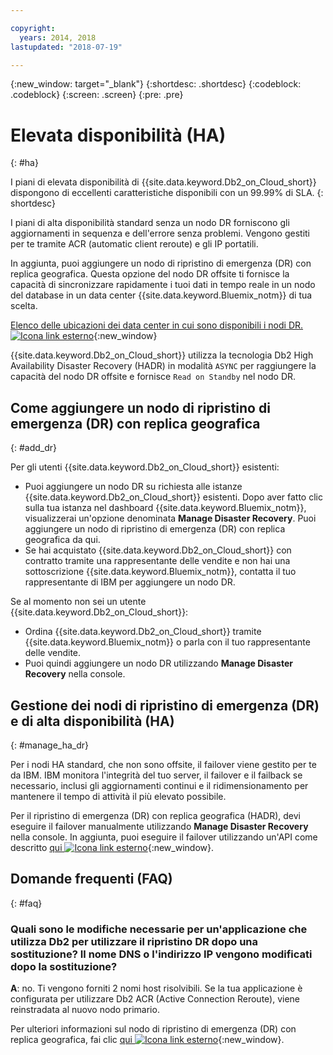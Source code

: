 ```yaml
---

copyright:
  years: 2014, 2018
lastupdated: "2018-07-19"

---
```


<!-- Attribute definitions --> 
{:new_window: target="_blank"}
{:shortdesc: .shortdesc}
{:codeblock: .codeblock}
{:screen: .screen}
{:pre: .pre}

# Elevata disponibilità (HA)
{: #ha}

I piani di elevata disponibilità di {{site.data.keyword.Db2_on_Cloud_short}} dispongono di eccellenti caratteristiche disponibili con un 99.99% di SLA. 
{: shortdesc}

I piani di alta disponibilità standard senza un nodo DR forniscono gli aggiornamenti in sequenza e dell'errore senza problemi. Vengono gestiti per te tramite ACR (automatic client reroute) e gli IP portatili.

In aggiunta, puoi aggiungere un nodo di ripristino di emergenza (DR) con replica geografica. Questa opzione del nodo DR offsite ti fornisce la capacità di sincronizzare rapidamente i tuoi dati in tempo reale in un nodo del database in un data center {{site.data.keyword.Bluemix_notm}} di tua scelta. 

[Elenco delle ubicazioni dei data center in cui sono disponibili i nodi DR. ![Icona link esterno](../../icons/launch-glyph.svg "Icona link esterno")](https://developer.ibm.com/answers/questions/366888/what-locations-cities-or-countries-is-dashdb-avail.html){:new_window}

{{site.data.keyword.Db2_on_Cloud_short}} utilizza la tecnologia Db2 High Availability Disaster Recovery (HADR) in modalità `ASYNC` per raggiungere la capacità del nodo DR offsite e fornisce `Read on Standby` nel nodo DR.

## Come aggiungere un nodo di ripristino di emergenza (DR) con replica geografica 
{: #add_dr}

Per gli utenti {{site.data.keyword.Db2_on_Cloud_short}} esistenti:
 * Puoi aggiungere un nodo DR su richiesta alle istanze {{site.data.keyword.Db2_on_Cloud_short}} esistenti. Dopo aver fatto clic sulla tua istanza nel dashboard {{site.data.keyword.Bluemix_notm}}, visualizzerai un'opzione denominata **Manage Disaster Recovery**. Puoi aggiungere un nodo di ripristino di emergenza (DR) con replica geografica da qui. 
 * Se hai acquistato {{site.data.keyword.Db2_on_Cloud_short}} con contratto tramite una rappresentante delle vendite e non hai una sottoscrizione {{site.data.keyword.Bluemix_notm}}, contatta il tuo rappresentante di IBM per aggiungere un nodo DR.

Se al momento non sei un utente {{site.data.keyword.Db2_on_Cloud_short}}:
 * Ordina {{site.data.keyword.Db2_on_Cloud_short}} tramite {{site.data.keyword.Bluemix_notm}} o parla con il tuo rappresentante delle vendite.
 * Puoi quindi aggiungere un nodo DR utilizzando **Manage Disaster Recovery** nella console.
<!--- Through the web console, you can also add a disaster recovery (DR) node located in a datacenter of your choice. -->

## Gestione dei nodi di ripristino di emergenza (DR) e di alta disponibilità (HA)
{: #manage_ha_dr}

Per i nodi HA standard, che non sono offsite, il failover viene gestito per te da IBM. IBM monitora l'integrità del tuo server, il failover e il failback se necessario, inclusi gli aggiornamenti continui e il ridimensionamento per mantenere il tempo di attività il più elevato possibile.

Per il ripristino di emergenza (DR) con replica geografica (HADR), devi eseguire il failover manualmente utilizzando **Manage Disaster Recovery** nella console. In aggiunta, puoi eseguire il failover utilizzando un'API come descritto [qui ![Icona link esterno](../../icons/launch-glyph.svg "Icona link esterno")](https://developer.ibm.com/answers/questions/457901/where-can-i-find-api-documentation-for-db2-on-clou.html){:new_window}.

## Domande frequenti (FAQ) 
{: #faq}

### Quali sono le modifiche necessarie per un'applicazione che utilizza Db2 per utilizzare il ripristino DR dopo una sostituzione? Il nome DNS o l'indirizzo IP vengono modificati dopo la sostituzione?

**A**: no. Ti vengono forniti 2 nomi host risolvibili. Se la tua applicazione è configurata per utilizzare Db2 ACR (Active Connection Reroute), viene reinstradata al nuovo nodo primario.

Per ulteriori informazioni sul nodo di ripristino di emergenza (DR) con replica geografica, fai clic [qui ![Icona link esterno](../../icons/launch-glyph.svg "Icona link esterno")](https://developer.ibm.com/answers/questions/458385/frequently-asked-questions-for-db2-on-cloud-hadr-g.html){:new_window}.
